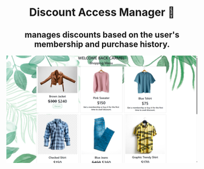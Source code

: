 <h1 align="center">Discount Access Manager 🤑</h1>
<h2 align="center">manages discounts based on the user's membership and purchase history.</h2>
<img align="center" src="preview/title.png">
